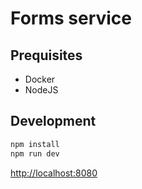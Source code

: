 # Forms service

## Prequisites

- Docker
- NodeJS

## Development

```bash
npm install
npm run dev
```

<http://localhost:8080>

